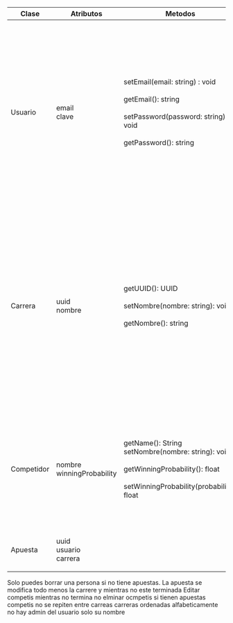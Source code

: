 
| Clase      | Atributos                        | Metodos                                                                                                                                     | Preguntas                                                                                                                                                                                                                                                          |     |
| ---------- | -------------------------------- | ------------------------------------------------------------------------------------------------------------------------------------------- | ------------------------------------------------------------------------------------------------------------------------------------------------------------------------------------------------------------------------------------------------------------------ | --- |
| Usuario    | email<br>clave                   | setEmail(email: string) : void<br><br>getEmail(): string<br><br>setPassword(password: string): void<br><br>getPassword(): string            | Que se refieren con informacion del usuario fuera de la normal como correo y contrasena?<br><br>El administrador puede apostar a una carrera desde su cuenta de admin?<br><br>Necesitamos un historial de las apuestas por persona?                                |     |
| Carrera    | uuid<br>nombre                   | getUUID(): UUID<br><br>setNombre(nombre: string): void<br><br>getNombre(): string                                                           | La carrera no cuenta con un rango de tiempo de fecha de inicio y/o fecha de finalizacion?<br><br>es necesario saber la modalidad de la carrera (caballos, carros)?<br><br>Importa la edad de la persona?<br><br>Necesitamos el historial apuestas por carrera?<br> |     |
| Competidor | nombre<br>winningProbability<br> | getName(): String<br>setNombre(nombre: string): void<br><br>getWinningProbability(): float<br><br>setWinningProbability(probability): float | Las probabiliades del competidor pueden ser cambiadas una vez guardadas?<br><br>es necesario llevar un historial de que competidores-carreras?                                                                                                                     |     |
| Apuesta    | uuid<br>usuario<br>carrera<br>   |                                                                                                                                             | Es necesario saber cuando se hizo y/o se modifico?                                                                                                                                                                                                                 |     |
|            |                                  |                                                                                                                                             |                                                                                                                                                                                                                                                                    |     |


Solo puedes borrar una persona si no tiene apuestas.
La apuesta se modifica todo menos la carrere y mientras no este terminada
Editar competis mientras no termina
no elminar ocmpetis si tienen apuestas
competis no se repiten entre carreas
carreras ordenadas alfabeticamente
no hay admin
del usuario solo su nombre
